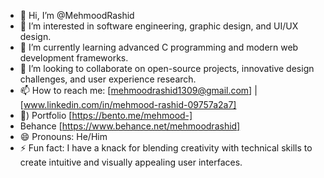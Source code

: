 - 👋 Hi, I’m @MehmoodRashid
- 👀 I’m interested in software engineering, graphic design, and UI/UX design.
- 🌱 I’m currently learning advanced C programming and modern web development frameworks.
- 💞️ I’m looking to collaborate on open-source projects, innovative design challenges, and user experience research.
- 📫 How to reach me: [mehmoodrashid1309@gmail.com] | [www.linkedin.com/in/mehmood-rashid-09757a2a7]
- 👀) Portfolio [https://bento.me/mehmood-]
- Behance [https://www.behance.net/mehmoodrashid]
- 😄 Pronouns: He/Him
- ⚡ Fun fact: I have a knack for blending creativity with technical skills to create intuitive and visually appealing user interfaces.

<!---
MehmoodRashid/MehmoodRashid is a ✨ special ✨ repository because its `README.md` () appears on your GitHub profile.
You can click the Preview link to take a look at your changes.
--->
